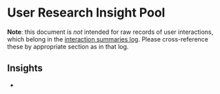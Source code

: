 # User Research Insight Pool

**Note**: this document is *not* intended for raw records of user interactions,
which belong in the [interaction summaries log](research/ur-interaction-summaries-log.md). Please cross-reference these by appropriate section  as in that log.

## Insights

-
